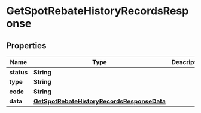 

# GetSpotRebateHistoryRecordsResponse


## Properties

| Name | Type | Description | Notes |
|------------ | ------------- | ------------- | -------------|
|**status** | **String** |  |  [optional] |
|**type** | **String** |  |  [optional] |
|**code** | **String** |  |  [optional] |
|**data** | [**GetSpotRebateHistoryRecordsResponseData**](GetSpotRebateHistoryRecordsResponseData.md) |  |  [optional] |



